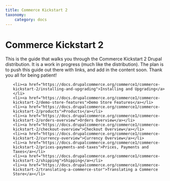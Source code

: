 ```yaml
---
title: Commerce Kickstart 2
taxonomy:
    category: docs
---
```


Commerce Kickstart 2
===============

This is the guide that walks you through the Commerce Kickstart 2 Drupal distribution. It is a work in progress (much like the distribution). The plan is to push this guide out there with links, and add in the content soon. Thank you all for being patient!


<ul>
	
	<li><a href="https://docs.drupalcommerce.org/commerce1/commerce-kickstart-2/installing-and-upgrading">Installing and Upgrading</a></li>
	<li><a href="https://docs.drupalcommerce.org/commerce1/commerce-kickstart-2/demo-store-features">Demo Store Features</a></li>
	<li><a href="https://docs.drupalcommerce.org/commerce1/commerce-kickstart-2/products">Products</a></li>
	<li><a href="https://docs.drupalcommerce.org/commerce1/commerce-kickstart-2/orders-overview">Orders Overview</a></li>
	<li><a href="https://docs.drupalcommerce.org/commerce1/commerce-kickstart-2/checkout-overview">Checkout Overview</a></li>
	<li><a href="https://docs.drupalcommerce.org/commerce1/commerce-kickstart-2/currency-overview">Currency Overview</a></li>
	<li><a href="https://docs.drupalcommerce.org/commerce1/commerce-kickstart-2/prices-payments-and-taxes">Prices, Payments and Taxes</a></li>
	<li><a href="https://docs.drupalcommerce.org/commerce1/commerce-kickstart-2/shipping">Shipping</a></li>
	<li><a href="https://docs.drupalcommerce.org/commerce1/commerce-kickstart-2/translating-a-commerce-stor">Translating a Commerce Store</a></li>

</ul>
